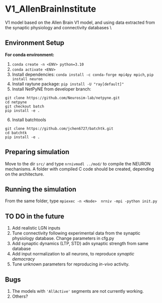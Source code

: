 # V1_AllenBrainInstitute
 V1 model based on the Allen Brain V1 model, and using data extracted from the synaptic physiology and connectivity databases \\

## Environment Setup

**For conda environment:**

1. `conda create -n <ENV> python=3.10`
2. `conda activate <ENV>`
3. Install dependencies: `conda install -c conda-forge mpi4py mpich`, `pip install neuron`
4. Install raytune package: `pip install -U "ray[default]"`
5. Install NetPyNE from developer branch: 
```
git clone https://github.com/Neurosim-lab/netpyne.git
cd netpyne
git checkout batch
pip install -e .
```
6. Install batchtools
```
git clone https://github.com/jchen6727/batchtk.git
cd batchtk
pip install -e .
``` 

## Preparing simulation

Move to the dir `src/` and type `nrnivmodl ../mod/` to compile the NEURON mechanisms. A folder with compiled C code 
should be created, depending on the architecture.

## Running the simulation

From the same folder, type `mpiexec -n <Node>  nrniv -mpi -python init.py`


## TO DO in the future

1. Add realistic LGN inputs
2. Tune connectivity following experimental data from the synaptic physiology database. Change parameters in cfg.py
3. Add synaptic dynamics (LTP, STD) adn synaptic strength from same database
4. Add input normalization to all neurons, to reproduce *synaptic democracy*
5. Tune unknown parameters for reproducing *in-vivo* activity.

## Bugs

1. The models with `'AllActive'` segments are not currently working.
2. Others?

